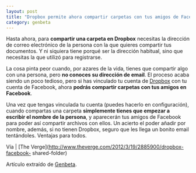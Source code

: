 ```yaml
---
layout: post
title: "Dropbox permite ahora compartir carpetas con tus amigos de Facebook"
category: genbeta
---
```





Hasta ahora, para **compartir una carpeta en Dropbox** necesitas la dirección
de correo electrónico de la persona con la que quieres compartir tus
documentos. Y ni siquiera tiene porqué ser la dirección habitual, sino que
necesitas la que utilizó para registrarse.

La cosa pinta peor cuando, por azares de la vida, tienes que compartir algo
con una persona, pero **no conoces su dirección de email**. El proceso acaba
siendo un poco tedioso, pero si has vinculado tu cuenta de
[Dropbox](http://www.dropbox.com) con tu cuenta de Facebook, ahora **podrás
compartir carpetas con tus amigos en Facebook**.

Una vez que tengas vinculada tu cuenta (puedes hacerlo en configuración),
cuando compartas una carpeta **simplemente tienes que empezar a escribir el
nombre de la persona**, y aparecerán tus amigos de Facebook para poder así
compartir archivos con ellos. Un acierto el poder añadir por nombre, además,
si no tienen Dropbox, seguro que les llega un bonito email tentándoles.
Ventajas para todos.

Vía | [The Verge](http://www.theverge.com/2012/3/19/2885900/dropbox-facebook-
shared-folder)

Artículo extraído de [Genbeta](http://www.genbeta.com).